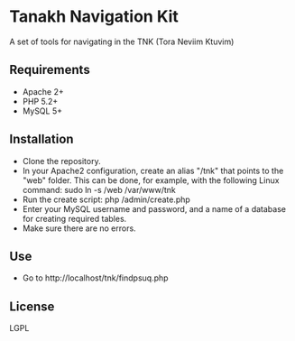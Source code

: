 Tanakh Navigation Kit
=====================

A set of tools for navigating in the TNK (Tora Neviim Ktuvim)

## Requirements
* Apache 2+
* PHP 5.2+
* MySQL 5+

## Installation
* Clone the repository.
* In your Apache2 configuration, create an alias "/tnk" that points to the "web" folder. This can be done, for example, with the following Linux command:
	sudo ln -s <full-path-to-repository>/web /var/www/tnk
* Run the create script:
	php <full-path-to-repository>/admin/create.php
* Enter your MySQL username and password, and a name of a database for creating required tables.
* Make sure there are no errors.

## Use
* Go to http://localhost/tnk/findpsuq.php

## License
LGPL
